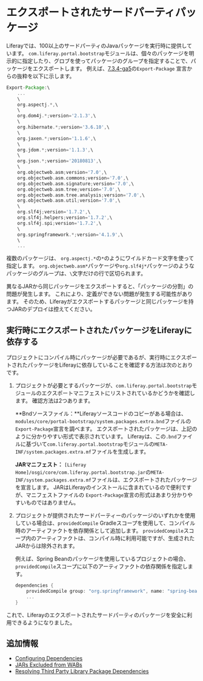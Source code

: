 # エクスポートされたサードパーティパッケージ

Liferayでは、100以上のサードパーティのJavaパッケージを実行時に提供しています。 `com.liferay.portal.bootstrap`モジュールは、個々のパッケージを明示的に指定したり、グロブを使ってパッケージのグループを指定することで、パッケージをエクスポートします。 例えば、[7.3.4-ga5](https://github.com/liferay/liferay-portal/blob/7.3.4-ga5/modules/core/portal-bootstrap/system.packages.extra.bnd)の`Export-Package` 宣言からの抜粋を以下に示します。

``` groovy
Export-Package:\
    ...
    \
    org.aspectj.*,\
    \
    org.dom4j.*;version='2.1.3',\
    \
    org.hibernate.*;version='3.6.10',\
    \
    org.jaxen.*;version='1.1.6',\
    \
    org.jdom.*;version='1.1.3',\
    \
    org.json.*;version='20180813',\
    \
    org.objectweb.asm;version='7.0',\
    org.objectweb.asm.commons;version='7.0',\
    org.objectweb.asm.signature;version='7.0',\
    org.objectweb.asm.tree;version='7.0',\
    org.objectweb.asm.tree.analysis;version='7.0',\
    org.objectweb.asm.util;version='7.0',\
    \
    org.slf4j;version='1.7.2',\
    org.slf4j.helpers;version='1.7.2',\
    org.slf4j.spi;version='1.7.2',\
    \
    org.springframework.*;version='4.1.9',\
    \
    ...
```

複数のパッケージは、 `org.aspectj.*`の`*`のようにワイルドカード文字を使って指定します。 `org.objectweb.asm*`パッケージや`org.slf4j*`パッケージのようなパッケージのグループは、`\`文字だけの行で区切られます。

異なるJARから同じパッケージをエクスポートすると、「パッケージの分割」の問題が発生します。 これにより、定義ができない問題が発生する可能性があります。 そのため、Liferayがエクスポートするパッケージと同じパッケージを持つJARのデプロイは控えてください。

## 実行時にエクスポートされたパッケージをLiferayに依存する

プロジェクトにコンパイル時にパッケージが必要であるが、実行時にエクスポートされたパッケージをLiferayに依存していることを確認する方法は次のとおりです。

1.  プロジェクトが必要とするパッケージが、`com.liferay.portal.bootstrap`モジュールのエクスポートマニフェストにリストされているかどうかを確認します。 確認方法は2つあります。

    **Bndソースファイル：**Liferayソースコードのコピーがある場合は、`modules/core/portal-bootstrap/system.packages.extra.bnd`ファイルの`Export-Package`宣言を調べます。 エクスポートされたパッケージは、上記のように分かりやすい形式で表示されています。 Liferayは、この`.bnd`ファイルに基づいて`com.liferay.portal.bootstrap`モジュールの`META-INF/system.packages.extra.mf`ファイルを生成します。

    **JARマニフェスト：** `[Liferay Home]/osgi/core/com.liferay.portal.bootstrap.jar`の`META-INF/system.packages.extra.mf`ファイルは、エクスポートされたパッケージを宣言します。 JARはLiferayのインストールに含まれているので便利ですが、マニフェストファイルの `Export-Package`宣言の形式はあまり分かりやすいものではありません。

2.  プロジェクトが提供されたサードパーティーのパッケージのいずれかを使用している場合は、`providedCompile` Gradleスコープを使用して、コンパイル時のアーティファクトを依存関係として追加します。 `providedCompile`スコープ内のアーティファクトは、コンパイル時に利用可能ですが、生成されたJARからは除外されます。

    例えば、Spring Beanのパッケージを使用しているプロジェクトの場合、`providedCompile`スコープに以下のアーティファクトの依存関係を指定します。

    ``` groovy
    dependencies {
        providedCompile group: "org.springframework", name: "spring-bean", version: "4.1.9"
        ...
    }
    ```

これで、Liferayのエクスポートされたサードパーティのパッケージを安全に利用できるようになりました。

## 追加情報

  - [Configuring Dependencies](../fundamentals/configuring-dependencies.md)
  - [JARs Excluded from WABs](../../building-applications/reference/jars-excluded-from-wabs.md)
  - [Resolving Third Party Library Package Dependencies](../fundamentals/configuring-dependencies/resolving-third-party-library-package-dependencies.md)
